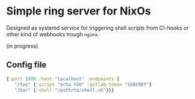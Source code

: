 # Simple ring server for NixOs

Designed as systemd service for triggering shell scripts from CI-hooks or other kind of webhooks trough `nginx`.

(in progress)


## Config file

```Clojure
{:port 1988 :host "localhost" :endpoints {
   "/foo" {:script "echo FOO" :gitlab-token "SEACRET"}
   "/bar" {:shell "/path/to/shell.sh"}}}
```
